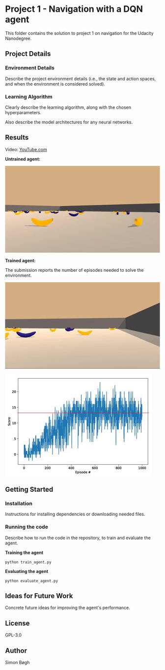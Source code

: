 # Project 1 - Navigation with a DQN agent
This folder contains the solution to project 1 on navigation for the Udacity Nanodegree.

## Project Details

### Environment Details
Describe the project environment details (i.e., the state and action spaces, and when the environment is considered solved).

### Learning Algorithm
Clearly describe the learning algorithm, along with the chosen hyperparameters.

Also describe the model architectures for any neural networks.

## Results
Video: [YouTube.com](https://youtu.be/laOg6DYBc6c)

**Untrained agent:**

![untrained](images/untrained_agent.gif)

**Trained agent:**

The submission reports the number of episodes needed to solve the environment.

![trained](images/trained_agent.gif)

![scores_untrained](images/scores_during_training.jpg)

## Getting Started
### Installation
Instructions for installing dependencies or downloading needed files.

### Running the code
Describe how to run the code in the repository, to train and evaluate the agent.

**Training the agent**

    python train_agent.py

**Evaluating the agent**

    python evaluate_agent.py

## Ideas for Future Work
Concrete future ideas for improving the agent's performance.

## License
GPL-3.0

## Author
Simon Bøgh
